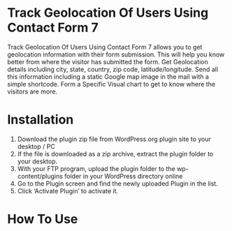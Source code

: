 # Track Geolocation Of Users Using Contact Form 7
Track Geolocation Of Users Using Contact Form 7 allows you to get geolocation information with their form submission. This will help you know better from where the visitor has submitted the form.
Get Geolocation details including city, state, country, zip code, latitude/longitude.
Send all this information including a static Google map image in the mail with a simple shortcode.
Form a Specific Visual chart to get to know where the visitors are more.

# Installation
1. Download the plugin zip file from WordPress.org plugin site to your desktop / PC
2. If the file is downloaded as a zip archive, extract the plugin folder to your desktop.
3. With your FTP program, upload the plugin folder to the wp-content/plugins folder in your WordPress directory online
4. Go to the Plugin screen and find the newly uploaded Plugin in the list.
5. Click ‘Activate Plugin’ to activate it.

# How To Use

